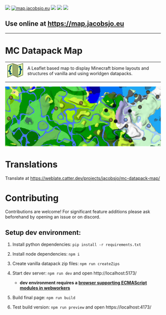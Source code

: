 [![](https://img.shields.io/github/actions/workflow/status/jacobsjo/mc-datapack-map/pages.yml)](https://github.com/jacobsjo/mc-datapack-map/actions)
[![map.jacobsjo.eu](https://img.shields.io/github/deployments/jacobsjo/mc-datapack-map/github-pages?label=map.jacobsjo.eu)](https://map.jacobsjo.eu)
[![](https://img.shields.io/github/issues-raw/jacobsjo/mc-datapack-map)](https://github.com/jacobsjo/mc-datapack-map/issues)
[![](https://img.shields.io/badge/sponsor-jacobsjo-blue)](https://github.com/sponsors/jacobsjo)
[![](https://weblate.catter.dev/widget/jacobsjo/mc-datapack-map/svg-badge.svg)](https://weblate.catter.dev/projects/jacobsjo/mc-datapack-map/)
</a>

## Use online at https://map.jacobsjo.eu 

--------

# MC Datapack Map

|   |   |
|---|---|
| [![](public/favicon.svg)](https://map.jacobsjo.eu) | A Leaflet based map to display Minecraft biome layouts and structures of vanilla and using worldgen datapacks.  |
|   |  |

![](docs/header.png)

# Translations
Translate at https://weblate.catter.dev/projects/jacobsjo/mc-datapack-map/

# Contributing
Contributions are welcome! For significant feature additions please ask beforehand by opening an issue or on discord.

## Setup dev environment:

1. Install python dependencies: `pip install -r requirements.txt`
2. Install node dependencies: `npm i`
3. Create vanilla datapack zip files: `npm run createZips`
4. Start dev server: `npm run dev` and open http://localhost:5173/ 
   - **dev environment requires a [browser supporting ECMAScript modules in webworkers](https://caniuse.com/mdn-api_worker_worker_ecmascript_modules)**

5. Build final page: `npm run build`
6. Test build version: `npm run preview` and open https://localhost:4173/